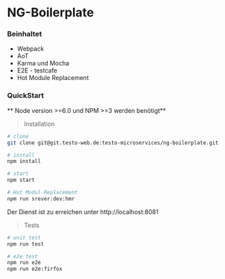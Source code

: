 # NG-Boilerplate

### Beinhaltet
* Webpack
* AoT
* Karma und Mocha
* E2E - testcafe
* Hot Module Replacement

### QuickStart
** Node version >=6.0 und NPM >=3 werden benötigt**
> Installation

```bash
# clone
git clone git@git.testo-web.de:testo-microservices/ng-boilerplate.git

# install
npm install

# start
npm start

# Hot Modul Replacement
npm run srever:dev:hmr
```

Der Dienst ist zu erreichen unter http://localhost:8081

> Tests

```bash
# unit test
npm run test

# e2e test
npm run e2e
npm run e2e:firfox
```
